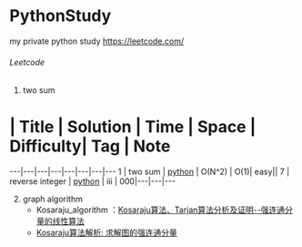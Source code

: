 # PythonStudy
my private python study
https://leetcode.com/

###### Leetcode
1. two sum

# | Title | Solution | Time | Space | Difficulty| Tag | Note
---|---|---|---|---|---|---|---
1 | two sum | [python](https://github.com/houziershi/PythonStudy/tree/master/DataStructureAndAlgorithm/leetcode/easy) | O(N^2) | O(1)| easy||
7 | reverse integer | [python](https://github.com/houziershi/PythonStudy/tree/master/DataStructureAndAlgorithm/leetcode/easy)  | iii | 000|---|---|---

2. graph algorithm
   * Kosaraju_algorithm ：[Kosaraju算法、Tarjan算法分析及证明--强连通分量的线性算法](https://www.cnblogs.com/bethunebtj/p/4854946.html)
   * [Kosaraju算法解析: 求解图的强连通分量](https://www.cnblogs.com/nullzx/p/6437926.html)